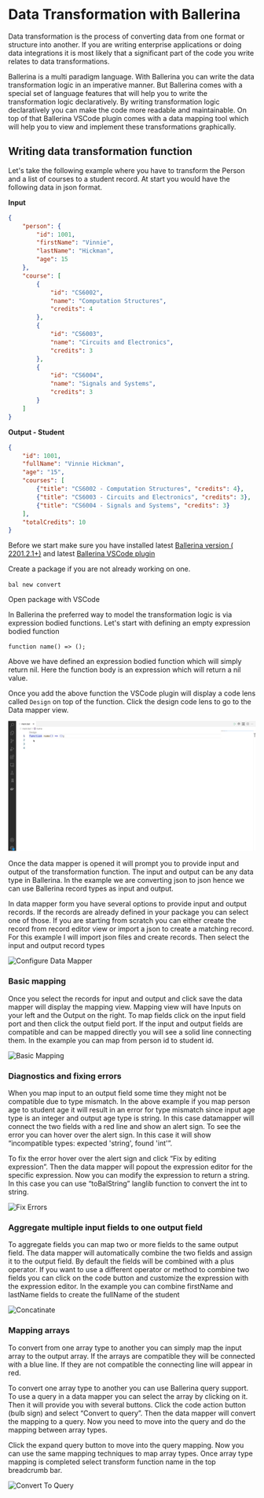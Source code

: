 # Data Transformation with Ballerina

Data transformation is the process of converting data from one format or structure into another. If you are writing enterprise applications or doing data integrations it is most likely that a significant part of the code you write relates to data transformations. 

Ballerina is a multi paradigm language. With Ballerina you can write the data transformation logic in an imperative manner. But Ballerina comes with a special set of language features that will help you to write the transformation logic declaratively. By writing transformation logic declaratively you can make the code more readable and maintainable. On top of that Ballerina VSCode plugin comes with a data mapping tool which will help you to view and implement these transformations graphically.

## Writing data transformation function

Let's take the following example where you have to transform the Person and a list of courses to a student record. At start you would have the following data in json format.

**Input**
```json
{
    "person": {
        "id": 1001,
        "firstName": "Vinnie",
        "lastName": "Hickman",
        "age": 15
    },
    "course": [
        {
            "id": "CS6002",
            "name": "Computation Structures",
            "credits": 4
        },
        {
            "id": "CS6003",
            "name": "Circuits and Electronics",
            "credits": 3
        },
        {
            "id": "CS6004",
            "name": "Signals and Systems",
            "credits": 3
        }
    ]
}
```

**Output - Student**
```json
{
    "id": 1001,
    "fullName": "Vinnie Hickman",
    "age": "15",
    "courses": [
        {"title": "CS6002 - Computation Structures", "credits": 4},
        {"title": "CS6003 - Circuits and Electronics", "credits": 3},
        {"title": "CS6004 - Signals and Systems", "credits": 3}
    ],
    "totalCredits": 10
}

```

Before we start make sure you have installed latest [Ballerina version ( 2201.2.1+)](https://ballerina.io/downloads/) and latest [Ballerina VSCode plugin](https://marketplace.visualstudio.com/items?itemName=wso2.ballerina)

Create a package if you are not already working on one.

`bal new convert`

Open package with VSCode

In Ballerina the preferred way to model the transformation logic is via expression bodied functions. Let's start with defining an empty expression bodied function

```ballerina
function name() => ();
```

Above we have defined an expression bodied function which will simply return nil. Here the function body is an expression which will return a nil value.

Once you add the above function the VSCode plugin will display a code lens called `Design`  on top of the function. Click the design code lens to go to the Data mapper view.

![Open Data Mapper](images/goto-design-view.gif "Open Data Mapper via code lens")

Once the data mapper is opened it will prompt you to provide input and output of the transformation function. The input and output can be any data type in Ballerina. In the example we are converting json to json hence we can use Ballerina record types as input and output. 

In data mapper form you have several options to provide input and output records. If the records are already defined in your package you can select one of those. If you are starting from scratch you can either create the record from record editor view or import a json to create a matching record. For this example I will import json files and create records. Then select the input and output record types

![Configure Data Mapper](images/choose-input-output.gif "Choose Inputs and Output for Data Mapper")

### Basic mapping

Once you select the records for input and output and click save the  data mapper will display the mapping view. Mapping view will have Inputs on your left and the Output on the right. To map fields click on the input field port and then click the output field port. If the input and output fields are compatible and can be mapped directly you will see a solid line connecting them. In the example you can map from person id to student id. 

![Basic Mapping](images/basic-mapping.gif "Save and do a basic mapping")

### Diagnostics and fixing errors

When you map input to an output field some time they might not be compatible due to type mismatch. In the above example if you map person age to student age it will result in an error for type mismatch since input age type is an integer and output age type is string. In this case datamapper will connect the two fields with a red line and show an alert sign. To see the error you can hover over the alert sign. In this case it will show “incompatible types: expected 'string', found 'int'”. 

To fix the error hover over the alert sign and click “Fix by editing expression”. Then the data mapper will popout the expression editor for the specific expression. Now you can modify the expression to return a string. In this case you can use “toBalString” langlib function to convert the int to string.

![Fix Errors](images/fix-diagnostics.gif "Fix incompetible types error")

### Aggregate multiple input fields to one output field

To aggregate fields you can map two or more fields to the same output field. The data mapper will automatically combine the two fields and assign it to the output field. By default the fields will be combined with a plus operator. If you want to use a different operator or method to combine two fields you can click on the code button and customize the expression with the expression editor. In the example you can combine firstName and lastName fields to create the fullName of the student

![Concatinate](images/concatinate.gif "Aggregate multiple input fields")

### Mapping arrays

To convert from one array type to another you can simply map the input array to the output array. If the arrays are compatible they will be connected with a blue line. If they are not compatible the connecting line will appear in red. 

To convert one array type to another you can use Ballerina query support. To use a query in a data mapper you can select the array by clicking on it. Then it will provide you with several buttons. Click the code action button (bulb sign) and select “Convert to query”. Then the data mapper will convert the mapping to a query. Now you need to move into the query and do the mapping between array types. 

Click the expand query button to move into the query mapping. Now you can use the same mapping techniques to map array types. Once array type mapping is completed select transform function name in the top breadcrumb bar.

![Convert To Query](images/convert-query.gif "Mapping incompatible arrays")









